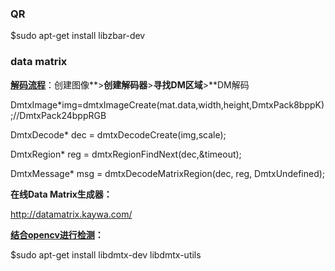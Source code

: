 ### QR 

$sudo apt-get install libzbar-dev 

### data matrix 

**[解码流程](https://www.zhihu.com/question/301103552/answer/562112697)**：创建图像**>**创建解码器**>**寻找DM区域**>**DM解码

DmtxImage*img=dmtxImageCreate(mat.data,width,height,DmtxPack8bppK);//DmtxPack24bppRGB

DmtxDecode* dec = dmtxDecodeCreate(img,scale);

DmtxRegion* reg = dmtxRegionFindNext(dec,&timeout); 

DmtxMessage* msg = dmtxDecodeMatrixRegion(dec, reg, DmtxUndefined);

**在线Data Matrix生成器：**

http://datamatrix.kaywa.com/

**[结合opencv进行检测](http://chironelog.hatenablog.com/entry/2017/10/06/093257)：**

$sudo apt-get install libdmtx-dev libdmtx-utils

